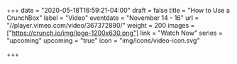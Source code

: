 +++
date = "2020-05-18T16:59:21-04:00"
draft = false
title = "How to Use a CrunchBox"
label = "Video"
eventdate = "November 14 - 16"
url = "//player.vimeo.com/video/367372890/"
weight = 200
images = ["https://crunch.io/img/logo-1200x630.png"]
link = "Watch Now"
series = "upcoming"
upcoming = "true"
icon = "img/icons/video-icon.svg"

+++
